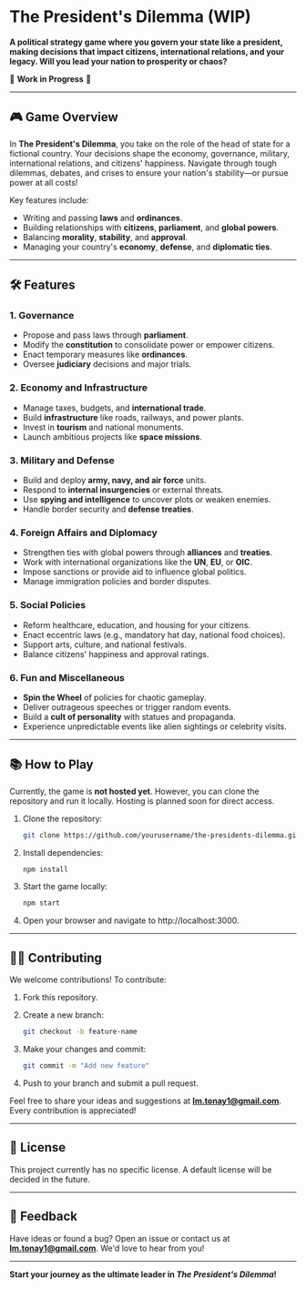 
# **The President's Dilemma (WIP)**

**A political strategy game where you govern your state like a president, making decisions that impact citizens, international relations, and your legacy. Will you lead your nation to prosperity or chaos?**

🚧 **Work in Progress** 🚧


---

## 🎮 **Game Overview**

In **The President's Dilemma**, you take on the role of the head of state for a fictional country. Your decisions shape the economy, governance, military, international relations, and citizens' happiness. Navigate through tough dilemmas, debates, and crises to ensure your nation's stability—or pursue power at all costs!

Key features include:
- Writing and passing **laws** and **ordinances**.
- Building relationships with **citizens**, **parliament**, and **global powers**.
- Balancing **morality**, **stability**, and **approval**.
- Managing your country's **economy**, **defense**, and **diplomatic ties**.

---

## 🛠️ **Features**

### 1. **Governance**
   - Propose and pass laws through **parliament**.
   - Modify the **constitution** to consolidate power or empower citizens.
   - Enact temporary measures like **ordinances**.
   - Oversee **judiciary** decisions and major trials.

### 2. **Economy and Infrastructure**
   - Manage taxes, budgets, and **international trade**.
   - Build **infrastructure** like roads, railways, and power plants.
   - Invest in **tourism** and national monuments.
   - Launch ambitious projects like **space missions**.

### 3. **Military and Defense**
   - Build and deploy **army, navy, and air force** units.
   - Respond to **internal insurgencies** or external threats.
   - Use **spying and intelligence** to uncover plots or weaken enemies.
   - Handle border security and **defense treaties**.

### 4. **Foreign Affairs and Diplomacy**
   - Strengthen ties with global powers through **alliances** and **treaties**.
   - Work with international organizations like the **UN**, **EU**, or **OIC**.
   - Impose sanctions or provide aid to influence global politics.
   - Manage immigration policies and border disputes.

### 5. **Social Policies**
   - Reform healthcare, education, and housing for your citizens.
   - Enact eccentric laws (e.g., mandatory hat day, national food choices).
   - Support arts, culture, and national festivals.
   - Balance citizens' happiness and approval ratings.

### 6. **Fun and Miscellaneous**
   - **Spin the Wheel** of policies for chaotic gameplay.
   - Deliver outrageous speeches or trigger random events.
   - Build a **cult of personality** with statues and propaganda.
   - Experience unpredictable events like alien sightings or celebrity visits.

---

## 📚 **How to Play**

Currently, the game is **not hosted yet**. However, you can clone the repository and run it locally. Hosting is planned soon for direct access.

1. Clone the repository:
   ```bash
   git clone https://github.com/yourusername/the-presidents-dilemma.git

2. Install dependencies:
   ```bash
   npm install

3. Start the game locally:
   ```bash
   npm start

4. Open your browser and navigate to http://localhost:3000.

----------

## 🧑‍💻 **Contributing**

We welcome contributions! To contribute:

1.  Fork this repository.
    
2.  Create a new branch:
    
    ```bash
    git checkout -b feature-name
    
3.  Make your changes and commit:
    
    ```bash
    git commit -m "Add new feature"
    
4.  Push to your branch and submit a pull request.
    

Feel free to share your ideas and suggestions at **lm.tonay1@gmail.com**. Every contribution is appreciated!

----------

## 📝 **License**

This project currently has no specific license. A default license will be decided in the future.

----------

## 💬 **Feedback**

Have ideas or found a bug? Open an issue or contact us at **lm.tonay1@gmail.com**. We'd love to hear from you!

----------

**Start your journey as the ultimate leader in _The President's Dilemma_!**
